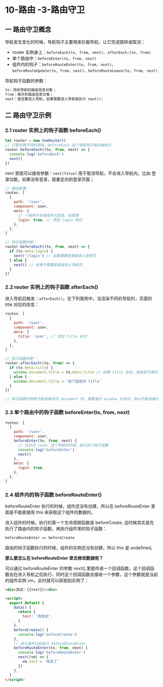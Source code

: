 # 10-路由 -3-路由守卫

## 一 路由守卫概念

导航发生变化的时候，导航钩子主要用来拦截导航，让它完成跳转或取消：

- router 实例身上：`beforeEach(to, from, next)`、`afterEach;(to, from)`
- 单个路由中：`beforeEnter(to, from, next)`
- 组件内的钩子：`beforeRouteEnter(to, from, next)`、`beforeRouteUpdate(to, from, next)`、`beforeRouteLeave(to, from, next)`

导航钩子函数的参数：

```txt
to：目标导航的路由信息对象；
from：离开的路由信息对象；
next：是否要进入导航，如果需要进入导航就执行 next();
```

## 二 路由守卫示例

### 2.1 router 实例上的钩子函数 beforeEach()

```js
let router = new VueRouter()
// 只要切换不同的导航，beforeEach 这个导航钩子就会被执行
router.beforeEach((to, from, next) => {
  console.log('beforeEach')
  next()
})
```

next 里面可以接收参数：`next(false)` 用于取消导航，不会进入导航内。比如 登录功能，如果没有登录，就重定向到登录页面；

```js
// 路由配置：
routes: [
  {
    path: '/user',
    component: user,
    meta: {
      // 一般用于存储组件元信息，如权限
      login: true, // 添加 login 标识
    },
  },
]

// 钩子函数判断：
router.beforeEach((to, from, next) => {
  if (to.meta.login) {
    next('/login') // 如果需要登录就进入登录页
  } else {
    next() // 如果不需要登录就进入导航页
  }
})
```

### 2.2 router 实例上的钩子函数 afterEach()

进入导航后触发：`afterEach()`。在下列案例中，当渲染不同的导航时，页面的 title 对应的改变：

```js
routes: [
  {
    path: '/user',
    component: user,
    meta: {
      title: 'user', // 添加 title 标识
    },
  },
]

// 钩子函数判断：
router.afterEach((to, from) => {
  if (to.meta.title) {
    window.document.title = to.meta.title // 如果 title 存在，就改变页面的 title 为 to.meta.title
  } else {
    window.document.title = '给个固定的 title'
  }
})

// 钩子函数内部是不能直接访问 document 的，需要通过 window 去访问，所以不能直接写成：document.title
```

### 2.3 单个路由中的钩子函数 beforeEnter(to, from, next)

```js
routes: [
  {
    path: '/user',
    component: user,
    beforeEnter(to, from, next) {
      // 当访问 /user 这个导航的时候，执行这个钩子函数
      console.log('beforeEnter')
      next()
    },
    meta: {
      login: true,
    },
  },
]
```

### 2.4 组件内的钩子函数 beforeRouteEnter()

beforeRouteEnter 执行的时候，组件还没有创建，所以在 beforeRouteEnter 里面是不能直接用 this 来获取这个组件的数据的。

进入组件的时候，执行的第一个生命周期函数是 beforeCreate, 这时候其实是先执行了路由内的钩子函数，再执行组件里的钩子函数：

```txt
beforeRouteEnter => beforeCreate
```

路由的钩子函数执行的时候，组件的实例还没有创建，所以 this 是 undefined。

**那么要怎么在 beforeRouteEnter 里去修改数据呢？**

可以通过 beforeRouteEnter 的参数 next(),里面传递一个回调函数，这个回调函数会在进入导航之后执行，同时这个回调函数会接收一个参数，这个参数就是当前的组件实例 vm，此时就可以获取到实例了：

```html
<div>测试：{{test}}</div>

<script>
  export default {
    data() {
      return {
        test: '改变前',
      }
    },
    beforeCreate() {
      console.log('beforeCreate')
    },
    // 进入组件之前执行 beforeRouteEnter
    beforeRouteEnter(to, from, next) {
      console.log('beforeRouteEnter')
      next((vm) => {
        vm.test = '改变了'
      })
    },
  }
</script>
```
